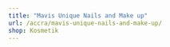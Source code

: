 ```yaml
---
title: "Mavis Unique Nails and Make up"
url: /accra/mavis-unique-nails-and-make-up/
shop: Kosmetik
---
```

